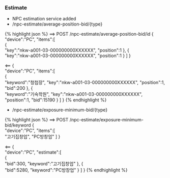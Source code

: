 ### Estimate
  * NPC estimation service added
  * /npc-estimate/average-position-bid/{type}

{% highlight json %}
==>
POST /npc-estimate/average-position-bid/id
{  
  "device":"PC",
  "items":[  
    {  
      "key":"nkw-a001-03-000000000XXXXXX",
      "position":1
    },
    {  
      "key":"nkw-a001-03-000000000XXXXXX",
      "position":1
    }
  ]
}

<==
{  
  "device":"PC",
  "items":[  
    {  
      "keyword":"청첩장",
      "key":"nkw-a001-03-000000000XXXXXX",
      "position":1,
      "bid":200
    },
    {  
      "keyword":"기숙학원",
      "key":"nkw-a001-03-000000000XXXXXX",
      "position":1,
      "bid":15190
    }
  ]
}
{% endhighlight %}

  * /npc-estimate/exposure-minimum-bid/{type}
  
{% highlight json %}
==>
POST /npc-estimate/exposure-minimum-bid/keyword
{  
  "device":"PC",
  "items":[  
    "고기집창업",
    "PC방창업"
  ]
}

<==
{  
  "device":"PC",
  "estimate":[  
    {  
      "bid":300,
      "keyword":"고기집창업"
    },
    {  
      "bid":5280,
      "keyword":"PC방창업"
    }
  ]
}
{% endhighlight %}
